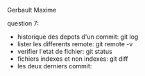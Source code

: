 Gerbault Maxime

question 7:

 - historique des depots d'un commit: 	git log
 - lister les differents remote: 	git remote -v	
 - verifier l'etat de fichier: 		git status
 - fichiers indexes et non indexes:	git diff
 - les deux derniers commit: 		    		
